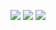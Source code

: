 <div align="center">
  
![](http://github-profile-summary-cards.vercel.app/api/cards/profile-details?username=FlameDanita&theme=bear)
![](http://github-profile-summary-cards.vercel.app/api/cards/most-commit-language?username=FlameDanita&theme=bear)
![](http://github-profile-summary-cards.vercel.app/api/cards/stats?username=FlameDanita&theme=bear)

</div>
